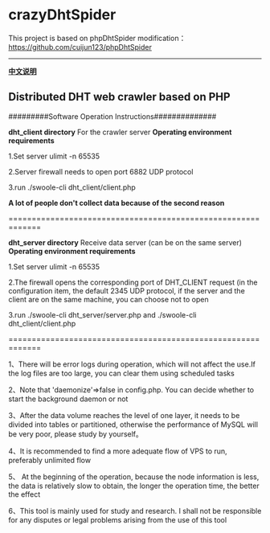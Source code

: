 crazyDhtSpider
======
  This project is based on phpDhtSpider modification：https://github.com/cuijun123/phpDhtSpider
***
**[中文说明](README_CN.md)**

## Distributed DHT web crawler based on PHP

#########Software Operation Instructions##############

**dht_client directory** For the crawler server **Operating environment requirements**

1.Set server ulimit -n 65535

2.Server firewall needs to open port 6882 UDP protocol

3.run ./swoole-cli dht_client/client.php

**A lot of people don't collect data because of the second reason**

=============================================================

**dht_server directory** Receive data server (can be on the same server) **Operating environment requirements**

1.Set server ulimit -n 65535

2.The firewall opens the corresponding port of DHT_CLIENT request (in the configuration item, the default 2345 UDP protocol, if the server and the client are on the same machine, you can choose not to open

3.run ./swoole-cli dht_server/server.php and ./swoole-cli dht_client/client.php

=============================================================

1、There will be error logs during operation, which will not affect the use.If the log files are too large, you can clear them using scheduled tasks

2、Note that 'daemonize'=>false in config.php.  You can decide whether to start the background daemon or not

3、After the data volume reaches the level of one layer, it needs to be divided into tables or partitioned, otherwise the performance of MySQL will be very poor, please study by yourself。

4、It is recommended to find a more adequate flow of VPS to run, preferably unlimited flow

5、 At the beginning of the operation, because the node information is less, the data is relatively slow to obtain, the longer the operation time, the better the effect

6、This tool is mainly used for study and research. I shall not be responsible for any disputes or legal problems arising from the use of this tool


